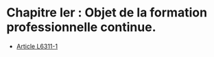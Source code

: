 # Chapitre Ier : Objet de la formation professionnelle continue.

* [Article L6311-1](./LEGIARTI000021340825.md)
